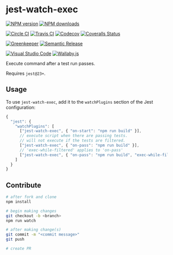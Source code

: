 # jest-watch-exec

[![NPM version][npm-image]][npm-url]
[![NPM downloads][downloads-image]][downloads-url]

[![Circle CI][circleci-image]][circleci-url]
[![Travis CI][travis-image]][travis-url]
[![Codecov][codecov-image]][codecov-url]
[![Coveralls Status][coveralls-image]][coveralls-url]

[![Greenkeeper][greenkeeper-image]][greenkeeper-url]
[![Semantic Release][semantic-release-image]][semantic-release-url]

[![Visual Studio Code][vscode-image]][vscode-url]
[![Wallaby.js][wallaby-image]][wallaby-url]

Execute command after a test run passes.

Requires `jest@23+`.

## Usage

To use `jest-watch-exec`,
add it to the `watchPlugins` section of the Jest configuration:

```js
{
  "jest": {
    "watchPlugins": [
      ["jest-watch-exec", { "on-start": "npm run build" }],
      // execute script when there are passing tests.
      // will not execute if the tests are filtered.
      ["jest-watch-exec", { "on-pass": "npm run build" }],
      // 'exec-while-filtered' applies to 'on-pass'
      ["jest-watch-exec", { "on-pass": "npm run build", "exec-while-filtered": true }]
    ]
  }
}
```

## Contribute

```sh
# after fork and clone
npm install

# begin making changes
git checkout -b <branch>
npm run watch

# after making change(s)
git commit -m "<commit message>"
git push

# create PR
```

[circleci-image]: https://circleci.com/gh/unional/jest-watch-exec/tree/master.svg?style=shield
[circleci-url]: https://circleci.com/gh/unional/jest-watch-exec/tree/master
[codecov-image]: https://codecov.io/gh/unional/jest-watch-exec/branch/master/graph/badge.svg
[codecov-url]: https://codecov.io/gh/unional/jest-watch-exec
[coveralls-image]: https://coveralls.io/repos/github/unional/jest-watch-exec/badge.svg?branch=master
[coveralls-url]: https://coveralls.io/github/unional/jest-watch-exec?branch=master
[downloads-image]: https://img.shields.io/npm/dm/jest-watch-exec.svg?style=flat
[downloads-url]: https://npmjs.org/package/jest-watch-exec
[greenkeeper-image]: https://badges.greenkeeper.io/unional/jest-watch-exec.svg
[greenkeeper-url]: https://greenkeeper.io/
[npm-image]: https://img.shields.io/npm/v/jest-watch-exec.svg?style=flat
[npm-url]: https://npmjs.org/package/jest-watch-exec
[semantic-release-image]: https://img.shields.io/badge/%20%20%F0%9F%93%A6%F0%9F%9A%80-semantic--release-e10079.svg
[semantic-release-url]: https://github.com/semantic-release/semantic-release
[travis-image]: https://img.shields.io/travis/unional/jest-watch-exec/master.svg?style=flat
[travis-url]: https://travis-ci.org/unional/jest-watch-exec?branch=master
[vscode-image]: https://img.shields.io/badge/vscode-ready-green.svg
[vscode-url]: https://code.visualstudio.com/
[wallaby-image]: https://img.shields.io/badge/wallaby.js-configured-green.svg
[wallaby-url]: https://wallabyjs.com

